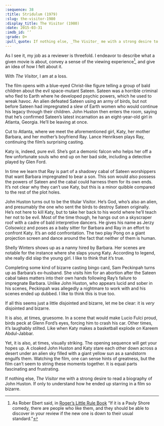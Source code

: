 ```yaml
---
:sequence: 38
:title: Stridulum (1979)
:slug: the-visitor-1980
:display_title: The Visitor (1980)
:date: 2015-03-31
:imdb_id: ‘’
:grade: D+
:pull_quote: If nothing else, _The Visitor_ me with a strong desire to read a biography of John Huston. If only to understand how he ended up starring in a film so bizarre.
---
```

As I see it, my job as a reviewer is threefold. I endeavor to describe what a given movie is about, convey a sense of the viewing experience[^1], and give an idea of how I felt about it. 

With _The Visitor_, I am at a loss.  

The film opens with a blue-eyed Christ-like figure telling a group of bald children about the evil space-mutant Sateen. Sateen was a horrible criminal who fled to Earth where he developed psychic powers, which he used to wreak havoc.  An alien defeated Sateen using an army of birds, but not before Sateen had impregnated a slew of Earth women who would continue his legacy through their children. John Huston then enters the room, saying that he’s confirmed Sateen’s latest incarnation as an eight-year-old girl in Atlanta, Georgia. He’ll be leaving at once.

Cut to Atlanta, where we meet the aforementioned girl, Katy, her mother Barbara, and her mother’s boyfriend Ray. Lance Henriksen plays Ray, continuing the film’s surprising casting.

Katy is, indeed, pure evil. She’s got a demonic falcon who helps her off a few unfortunate souls who end up on her bad side, including a detective played by Glen Ford. 

In time we learn that Ray is part of a shadowy cabal of Sateen worshippers that want Barbara impregnated to bear a son. This son would also possess the powers of Sateen and the cabal could harness them for its own ends. It’s not clear why they can’t use Katy, but this is a minor quibble compared to the rest of the plot holes.

John Huston turns out to be the titular Visitor. He’s God, who’s also an alien, and presumably the one who sent the birds to destroy Sateen originally. He’s not here to kill Katy, but to take her back to his world where he’ll teach her not to be evil. Most of the time though, he hangs out on a skyscraper roof with a cadre of bald interpretive dancers. He gives his name as Jerzy Colsowicz and poses as a baby sitter for Barbara and Ray in an effort to confront Katy. It’s an odd confrontation. The two play Pong on a giant projection screen and dance around the fact that neither of them is human.

Shelly Winters shows up as a nanny hired by Barbara. Her scenes are notable for the instance where she slaps young Katy. According to legend, she really did slap the young girl. I like to think that it’s true.

Completing some kind of bizarre casting bingo card, Sam Peckinpah turns up as Barbara’s ex-husband. She visits him for an abortion after the Sateen cabal takes matters into their own hands following Ray’s failure to impregnate Barbara. Unlike John Huston, who appears lucid and sober in his scenes, Peckinpah was allegedly a nightmare to work with and his scenes ended up dubbed. I like to think this is true too.

If all this seems just a little disjointed and bizarre, let me be clear: it is _very_ disjointed and bizarre. 

It is also, at times, gruesome. In a scene that would make Lucio Fulci proud, birds peck at Glenn Ford’s eyes, forcing him to crash his car. Other times, it’s laughably stilted. Like when Katy makes a basketball explode on Kareem Abdul-Jabbar. 

Yet, it is also, at times, visually striking. The opening sequence will get your hopes up. A cloaked John Huston and Katy stare each other down across a desert under an alien sky filled with a giant yellow sun as a sandstorm engulfs them. Watching the film, one can sense hints of greatness, but the film can’t seem to string these moments together. It is equal parts fascinating and frustrating.

If nothing else, _The Visitor_ me with a strong desire to read a biography of John Huston. If only to understand how he ended up starring in a film so bizarre.

[^1]: As Rober Ebert said, in [Roger’s Little Rule Book](http://www.rogerebert.com/rogers-journal/rogers-little-rule-book) “If it is a Pauly Shore comedy, there are people who like them, and they should be able to discover in your review if the new one is down to their usual standard.”